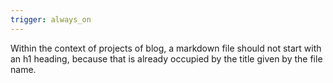 ```yaml
---
trigger: always_on
---
```


Within the context of projects of blog, a markdown file should not start with an h1 heading, because that is already occupied by the title given by the file name.